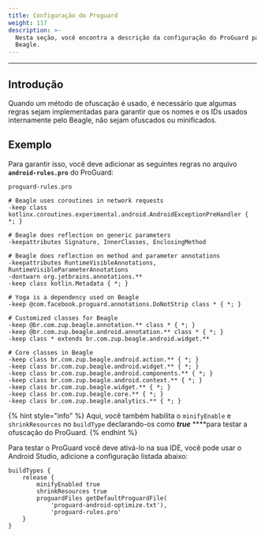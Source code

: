 ```yaml
---
title: Configuração do Proguard
weight: 117
description: >-
  Nesta seção, você encontra a descrição da configuração do ProGuard para o
  Beagle.
---
```


---

## Introdução

Quando um método de ofuscação é usado, é necessário que algumas regras sejam implementadas para garantir que os nomes e os IDs usados  internamente pelo Beagle, não sejam ofuscados ou minificados. 

## Exemplo

Para garantir isso, você deve adicionar as seguintes regras no arquivo **`android-rules.pro`** do ProGuard:

```markup
proguard-rules.pro

# Beagle uses coroutines in network requests
-keep class kotlinx.coroutines.experimental.android.AndroidExceptionPreHandler { *; }

# Beagle does reflection on generic parameters
-keepattributes Signature, InnerClasses, EnclosingMethod

# Beagle does reflection on method and parameter annotations
-keepattributes RuntimeVisibleAnnotations, RuntimeVisibleParameterAnnotations
-dontwarn org.jetbrains.annotations.**
-keep class kotlin.Metadata { *; }

# Yoga is a dependency used on Beagle
-keep @com.facebook.proguard.annotations.DoNotStrip class * { *; }

# Customized classes for Beagle
-keep @br.com.zup.beagle.annotation.** class * { *; }
-keep @br.com.zup.beagle.android.annotation.** class * { *; }
-keep class * extends br.com.zup.beagle.android.widget.**

# Core classes in Beagle
-keep class br.com.zup.beagle.android.action.** { *; }
-keep class br.com.zup.beagle.android.widget.** { *; }
-keep class br.com.zup.beagle.android.components.** { *; }
-keep class br.com.zup.beagle.android.context.** { *; }
-keep class br.com.zup.beagle.widget.** { *; }
-keep class br.com.zup.beagle.core.** { *; }
-keep class br.com.zup.beagle.analytics.** { *; }
```

{% hint style="info" %}
Aqui, você também habilita o `minifyEnable` e `shrinkResources` no `buildType` declarando-os como _**true**_ ****para testar a ofuscação do ProGuard.
{% endhint %}

Para testar o ProGuard você deve ativá-lo na sua IDE, você pode usar o Android Studio, adicione a configuração listada abaixo: 

```text
buildTypes {
    release {
        minifyEnabled true
        shrinkResources true
        proguardFiles getDefaultProguardFile(
            'proguard-android-optimize.txt'),
            'proguard-rules.pro'
    }
}
```
